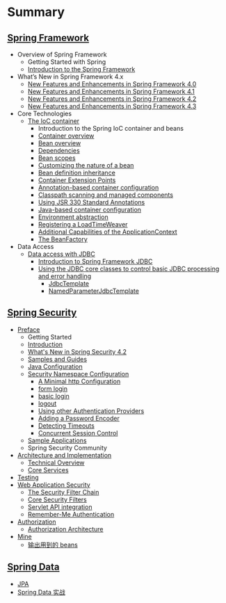 # Summary
## [Spring Framework](/framework/README.md)
- Overview of Spring Framework
  - Getting Started with Spring
  - [Introduction to the Spring Framework](/framework/overview/README.md)
- What’s New in Spring Framework 4.x
  - [New Features and Enhancements in Spring Framework 4.0](/framework/new-in-4.0/README.md)
  - [New Features and Enhancements in Spring Framework 4.1](/framework/new-in-4.1/README.md)
  - [New Features and Enhancements in Spring Framework 4.2](/framework/new-in-4.2/README.md)
  - [New Features and Enhancements in Spring Framework 4.3](/framework/new-in-4.3/README.md)
- Core Technologies
  - [The IoC container](/framework/beans/README.md)
    - Introduction to the Spring IoC container and beans
    - [Container overview](/framework/beans/02.md)
    - [Bean overview](/framework/beans/03.md)
    - [Dependencies](/framework/beans/04.md)
    - [Bean scopes](/framework/beans/05.md)
    - [Customizing the nature of a bean](/framework/beans/06.md)
    - [Bean definition inheritance](/framework/beans/07.md)
    - [Container Extension Points](/framework/beans/08.md)
    - [Annotation-based container configuration](/framework/beans/09.md)
    - [Classpath scanning and managed components](/framework/beans/10.md)
    - [Using JSR 330 Standard Annotations](/framework/beans/11.md)
    - [Java-based container configuration](/framework/beans/12.md)
    - [Environment abstraction](/framework/beans/13.md)
    - [Registering a LoadTimeWeaver](/framework/beans/14.md)
    - [Additional Capabilities of the ApplicationContext](/framework/beans/15.md)
    - [The BeanFactory](/framework/beans/16.md)
- Data Access
  - [Data access with JDBC](/framework/jdbc/README.md)
    - [Introduction to Spring Framework JDBC](/framework/jdbc/01.md)
    - [Using the JDBC core classes to control basic JDBC processing and error handling](/framework/jdbc/02/README.md)
      - [JdbcTemplate](/framework/jdbc/02/01.md)
      - [NamedParameterJdbcTemplate](/framework/jdbc/02/02.md)


## [Spring Security](/security/README.md)
- [Preface](/security/preface/README.md)
  - Getting Started
  - [Introduction](/security/preface/introduction.md)
  - [What's New in Spring Security 4.2](/security/preface/new.md)
  - [Samples and Guides](/security/preface/samples.md)
  - [Java Configuration](/security/preface/jc.md)
  - [Security Namespace Configuration](/security/preface/ns-config/README.md)
    - [A Minimal http Configuration](/security/preface/ns-config/minimal-http.md)
    - [form login](/security/preface/ns-config/form-login.md)
    - [basic login](/security/preface/ns-config/basic-login.md)
    - [logout](/security/preface/ns-config/logout.md)
    - [Using other Authentication Providers](/security/preface/ns-config/authentication-provider.md)
    - [Adding a Password Encoder](/security/preface/ns-config/password-encoder.md)
    - [Detecting Timeouts](/security/preface/ns-config/invalid-session-url.md)
    - [Concurrent Session Control](/security/preface/ns-config/concurrency-control.md)
  - [Sample Applications](/security/preface/sample-apps.md)
  - Spring Security Community
- [Architecture and Implementation](/security/overall-architecture/README.md)
  - [Technical Overview](/security/overall-architecture/technical-overview.md)
  - [Core Services](/security/overall-architecture/core-services.md)
- [Testing](/security/test/README.md)
- [Web Application Security](/security/web-app-security/README.md)
  - [The Security Filter Chain](/security/web-app-security/security-filter-chain.md)
  - [Core Security Filters](/security/web-app-security/core-web-filters.md)
  - [Servlet API integration](/security/web-app-security/servletapi.md)
  - [Remember-Me Authentication](/security/web-app-security/remember-me.md)
- [Authorization](/security/authorization/README.md)
  - [Authorization Architecture](/security/authorization/authz-arch/README.md)
- [Mine](/security/mine/README.md)
  - [输出用到的 beans](/security/mine/show-used-beans.md)


## [Spring Data](/data/README.md)
- [JPA](/data/jpa/README.md)
- [Spring Data 实战](/data/book/README.md)
